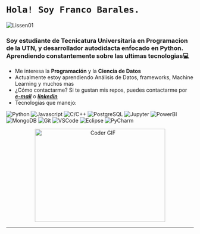 # ```Hola! Soy Franco Barales.```


<p align="left"> <img src="https://komarev.com/ghpvc/?username=FrancoBarales" 
alt="Lissen01" /> </p>



<h3 align="left">Soy estudiante de Tecnicatura Universitaria en Programacion de la UTN, y desarrollador autodidacta enfocado en Python. Aprendiendo constantemente sobre las ultimas tecnologias💻</h3>

*  Me interesa la **Programación** y la **Ciencia de Datos**
*  Actualmente estoy aprendiendo Análisis de Datos, frameworks, Machine Learning y muchos mas
*  ¿Cómo contactarme? Si te gustan mis repos, puedes contactarme por _**[e-mail](mailto:francobaralesillia@gmail.com)**_ o _**[linkedin](https://www.linkedin.com/in/franco-barales/)**_
*  Tecnologías que manejo:
    
 <p>
  <img alt="Python" src="https://img.shields.io/badge/-Python-0085E1?logo=python&logoColor=white&style=flat"/>
  <img alt="Javascript" src="https://img.shields.io/badge/-JavaScript-FDE700?logo=javascript&logoColor=black&style=flat"/>
  <img alt="C/C++" src="https://img.shields.io/badge/-C/C++-0049A7?logo=c&logoColor=white&style=flat"/>
  <img alt="PostgreSQL" src="https://img.shields.io/badge/-PostgreSQL-0070FF?logo=postgresql&logoColor=white&style=flat"/>
  <img alt="Jupyter" src="https://img.shields.io/badge/-Jupyter-FFAA30?logo=jupyter&logoColor=black&style=flat"/>
  <img alt="PowerBI" src="https://img.shields.io/badge/-PowerBI-FED503?logo=powerbi&logoColor=black&style=flat"/>
  <img alt="MongoDB" src="https://img.shields.io/badge/-MongoDB-09BF00?logo=mongodb&logoColor=white&style=flat"/>
  <img alt="Git" src="https://img.shields.io/badge/-Git-FF5335?logo=git&logoColor=white&style=flat"/>
  <img alt="VSCode" src="https://img.shields.io/badge/-VScode-0D1117?logo=visual-studio-code&logoColor=23A7F2&style=plastic"/>
  <img alt="Eclipse" src="https://img.shields.io/badge/-Eclipse-35008D?logo=eclipse&logoColor=white&style=flat"/>
  <img alt="PyCharm" src="https://img.shields.io/badge/-PyCharm-C2FF35?logo=pycharm&logoColor=black&style=flat"/>
</p>
     <div align="center">
       <img align="center" src="https://media1.giphy.com/media/26tn33aiTi1jkl6H6/giphy.gif" alt="Coder GIF" width="350" height="250">
    </div>
   
   ----
 
   
 <!---   
https://github.com/FrancoBarales es un repositorio ✨ especial ✨ porque su `README.md` (este archivo) aparece en su perfil de GitHub.
Puede hacer clic en el enlace Vista previa para ver los cambios.
--->

